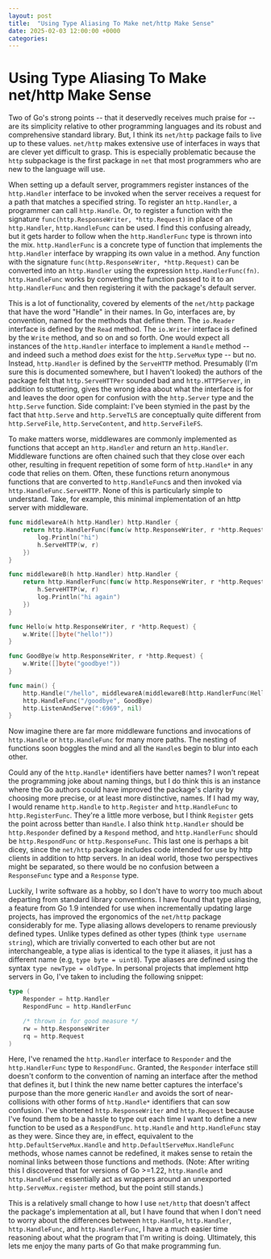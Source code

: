 ```yaml
---
layout: post
title:  "Using Type Aliasing To Make net/http Make Sense"
date: 2025-02-03 12:00:00 +0000
categories:
---
```

# Using Type Aliasing To Make net/http Make Sense
Two of Go's strong points -- that it deservedly receives much praise for -- are its simplicity relative to other programming languages and its robust and comprehensive standard library. But, I think its `net/http` package fails to live up to these values. `net/http` makes extensive use of interfaces in ways that are clever yet difficult to grasp. This is especially problematic because the `http` subpackage is the first package in `net` that most programmers who are new to the language will use.

When setting up a default server, programmers register instances of the `http.Handler` interface to be invoked when the server receives a request for a path that matches a specified string. To register an `http.Handler`, a programmer can call `http.Handle`. Or, to register a function with the signature `func(http.ResponseWriter, *http.Request)` in place of an `http.Handler`, `http.HandleFunc` can be used. I find this confusing already, but it gets harder to follow when the `http.HandlerFunc` type is thrown into the mix. `http.HandlerFunc` is a concrete type of function that implements the `http.Handler` interface by wrapping its own value in a method. Any function with the signature `func(http.ResponseWriter, *http.Request)` can be converted into an `http.Handler` using the expression `http.HandlerFunc(fn)`. `http.HandleFunc` works by converting the function passed to it to an `http.HandlerFunc` and then registering it with the package's default server. 

This is a lot of functionality, covered by elements of the `net/http` package that have the word "Handle" in their names. In Go, interfaces are, by convention, named for the methods that define them. The `io.Reader` interface is defined by the `Read` method. The `io.Writer` interface is defined by the `Write` method, and so on and so forth. One would expect all instances of the `http.Handler` interface to implement a `Handle` method -- and indeed such a method *does* exist for the `http.ServeMux` type -- but no. Instead, `http.Handler` is defined by the `ServeHTTP` method. Presumably (I'm sure this is documented somewhere, but I haven't looked) the authors of the package felt that `http.ServeHTTPer` sounded bad and `http.HTTPServer`, in addition to stuttering, gives the wrong idea about what the interface is for and leaves the door open for confusion with the `http.Server` type and the `http.Serve` function. Side complaint: I've been stymied in the past by the fact that `http.Serve` and `http.ServeTLS` are conceptually quite different from `http.ServeFile`, `http.ServeContent`, and `http.ServeFileFS`.

To make matters worse, middlewares are commonly implemented as functions that accept an `http.Handler` and return an `http.Handler`. Middleware functions are often chained such that they close over each other, resulting in frequent repetition of some form of `http.Handle*` in any code that relies on them. Often, these functions return anonymous functions that are converted to `http.HandleFunc`s and then invoked via `http.HandleFunc.ServeHTTP`. None of this is particularly simple to understand. Take, for example, this minimal implementation of an http server with middleware.
```Go
func middlewareA(h http.Handler) http.Handler {
	return http.HandlerFunc(func(w http.ResponseWriter, r *http.Request) {
		log.Println("hi")
		h.ServeHTTP(w, r)
	})
}

func middlewareB(h http.Handler) http.Handler {
	return http.HandlerFunc(func(w http.ResponseWriter, r *http.Request) {
		h.ServeHTTP(w, r)
		log.Println("hi again")
	})
}

func Hello(w http.ResponseWriter, r *http.Request) {
	w.Write([]byte("hello!"))
}

func GoodBye(w http.ResponseWriter, r *http.Request) {
	w.Write([]byte("goodbye!"))
}

func main() {
	http.Handle("/hello", middlewareA(middlewareB(http.HandlerFunc(Hello))))
	http.HandleFunc("/goodbye", GoodBye)
	http.ListenAndServe(":6969", nil)
}
```
Now imagine there are far more middleware functions and invocations of `http.Handle` or `http.HandleFunc` for many more paths. The nesting of functions soon boggles the mind and all the `Handle`s begin to blur into each other.

Could any of the `http.Handle*` identifiers have better names? I won't repeat the programming joke about naming things, but I do think this is an instance where the Go authors could have improved the package's clarity by choosing more precise, or at least more distinctive, names. If I had my way, I would rename `http.Handle` to `http.Register` and `http.HandleFunc` to `http.RegisterFunc`. They're a little more verbose, but I think `Register` gets the point across better than `Handle`. I also think `http.Handler` should be `http.Responder` defined by a `Respond` method, and `http.HandlerFunc` should be `http.RespondFunc` or `http.ResponseFunc`. This last one is perhaps a bit dicey, since the `net/http` package includes code intended for use by http clients in addition to http servers. In an ideal world, those two perspectives might be separated, so there would be no confusion between a `ResponseFunc` type and a `Response` type.

Luckily, I write software as a hobby, so I don't have to worry too much about departing from standard library conventions. I have found that type aliasing, a feature from Go 1.9 intended for use when incrementally updating large projects, has improved the ergonomics of the `net/http` package considerably for me. Type aliasing allows developers to rename previously defined types. Unlike types defined as other types (think `type username string`), which are trivially converted to each other but are not interchangeable, a type alias is identical to the type it aliases, it just has a different name (e.g, `type byte = uint8`). Type aliases are defined using the syntax `type newType = oldType`. In personal projects that implement http servers in Go, I've taken to including the following snippet:
```Go
type (
    Responder = http.Handler
    RespondFunc = http.HandlerFunc

    /* thrown in for good measure */
    rw = http.ResponseWriter
    rq = http.Request
)
```
Here, I've renamed the `http.Handler` interface to `Responder` and the `http.HandlerFunc` type to `RespondFunc`. Granted, the `Responder` interface still doesn't conform to the convention of naming an interface after the method that defines it, but I think the new name better captures the interface's purpose than the more generic `Handler` and avoids the sort of near-collisions with other forms of `http.Handle*` identifiers that can sow confusion. I've shortened `http.ResponseWriter` and `http.Request` because I've found them to be a hassle to type out each time I want to define a new function to be used as a `RespondFunc`. `http.Handle` and `http.HandleFunc` stay as they were. Since they are, in effect, equivalent to the `http.DefaultServeMux.Handle` and `http.DefaultServeMux.HandleFunc` methods, whose names cannot be redefined, it makes sense to retain the nominal links between those functions and methods. (Note: After writing this I discovered that for versions of Go >=1.22, `http.Handle` and `http.HandleFunc` essentially act as wrappers around an unexported `http.ServeMux.register` method, but the point still stands.)

This is a relatively small change to how I use `net/http` that doesn't affect the package's implementation at all, but I have found that when I don't need to worry about the differences between `http.Handle`, `http.Handler`, `http.HandleFunc`, and `http.HandlerFunc`, I have a much easier time reasoning about what the program that I'm writing is doing. Ultimately, this lets me enjoy the many parts of Go that make programming fun.